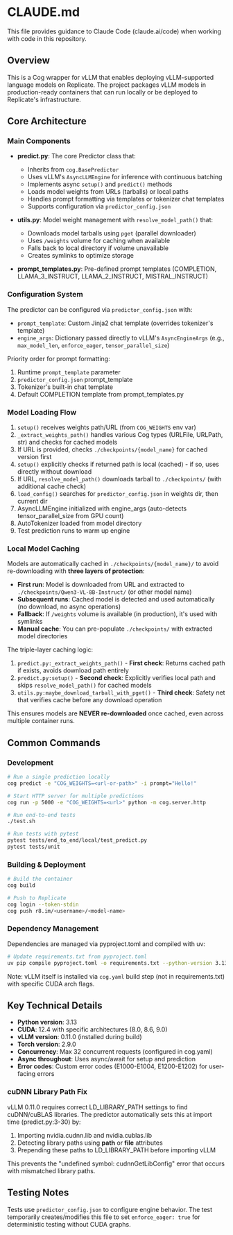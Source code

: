 # CLAUDE.md

This file provides guidance to Claude Code (claude.ai/code) when working with code in this repository.

## Overview

This is a Cog wrapper for vLLM that enables deploying vLLM-supported language models on Replicate. The project packages vLLM models in production-ready containers that can run locally or be deployed to Replicate's infrastructure.

## Core Architecture

### Main Components

- **predict.py**: The core Predictor class that:
  - Inherits from `cog.BasePredictor`
  - Uses vLLM's `AsyncLLMEngine` for inference with continuous batching
  - Implements async `setup()` and `predict()` methods
  - Loads model weights from URLs (tarballs) or local paths
  - Handles prompt formatting via templates or tokenizer chat templates
  - Supports configuration via `predictor_config.json`

- **utils.py**: Model weight management with `resolve_model_path()` that:
  - Downloads model tarballs using `pget` (parallel downloader)
  - Uses `/weights` volume for caching when available
  - Falls back to local directory if volume unavailable
  - Creates symlinks to optimize storage

- **prompt_templates.py**: Pre-defined prompt templates (COMPLETION, LLAMA_3_INSTRUCT, LLAMA_2_INSTRUCT, MISTRAL_INSTRUCT)

### Configuration System

The predictor can be configured via `predictor_config.json` with:
- `prompt_template`: Custom Jinja2 chat template (overrides tokenizer's template)
- `engine_args`: Dictionary passed directly to vLLM's `AsyncEngineArgs` (e.g., `max_model_len`, `enforce_eager`, `tensor_parallel_size`)

Priority order for prompt formatting:
1. Runtime `prompt_template` parameter
2. `predictor_config.json` prompt_template
3. Tokenizer's built-in chat template
4. Default COMPLETION template from prompt_templates.py

### Model Loading Flow

1. `setup()` receives weights path/URL (from `COG_WEIGHTS` env var)
2. `_extract_weights_path()` handles various Cog types (URLFile, URLPath, str) and checks for cached models
3. If URL is provided, checks `./checkpoints/{model_name}` for cached version first
4. `setup()` explicitly checks if returned path is local (cached) - if so, uses directly without download
5. If URL, `resolve_model_path()` downloads tarball to `./checkpoints/` (with additional cache check)
6. `load_config()` searches for `predictor_config.json` in weights dir, then current dir
7. AsyncLLMEngine initialized with engine_args (auto-detects tensor_parallel_size from GPU count)
8. AutoTokenizer loaded from model directory
9. Test prediction runs to warm up engine

### Local Model Caching

Models are automatically cached in `./checkpoints/{model_name}/` to avoid re-downloading with **three layers of protection**:

- **First run**: Model is downloaded from URL and extracted to `./checkpoints/Qwen3-VL-8B-Instruct/` (or other model name)
- **Subsequent runs**: Cached model is detected and used automatically (no download, no async operations)
- **Fallback**: If `/weights` volume is available (in production), it's used with symlinks
- **Manual cache**: You can pre-populate `./checkpoints/` with extracted model directories

The triple-layer caching logic:
1. `predict.py:_extract_weights_path()` - **First check**: Returns cached path if exists, avoids download path entirely
2. `predict.py:setup()` - **Second check**: Explicitly verifies local path and skips `resolve_model_path()` for cached models
3. `utils.py:maybe_download_tarball_with_pget()` - **Third check**: Safety net that verifies cache before any download operation

This ensures models are **NEVER re-downloaded** once cached, even across multiple container runs.

## Common Commands

### Development

```bash
# Run a single prediction locally
cog predict -e "COG_WEIGHTS=<url-or-path>" -i prompt="Hello!"

# Start HTTP server for multiple predictions
cog run -p 5000 -e "COG_WEIGHTS=<url>" python -m cog.server.http

# Run end-to-end tests
./test.sh

# Run tests with pytest
pytest tests/end_to_end/local/test_predict.py
pytest tests/unit
```

### Building & Deployment

```bash
# Build the container
cog build

# Push to Replicate
cog login --token-stdin
cog push r8.im/<username>/<model-name>
```

### Dependency Management

Dependencies are managed via pyproject.toml and compiled with uv:

```bash
# Update requirements.txt from pyproject.toml
uv pip compile pyproject.toml -o requirements.txt --python-version 3.13
```

Note: vLLM itself is installed via `cog.yaml` build step (not in requirements.txt) with specific CUDA arch flags.

## Key Technical Details

- **Python version**: 3.13
- **CUDA**: 12.4 with specific architectures (8.0, 8.6, 9.0)
- **vLLM version**: 0.11.0 (installed during build)
- **Torch version**: 2.9.0
- **Concurrency**: Max 32 concurrent requests (configured in cog.yaml)
- **Async throughout**: Uses async/await for setup and prediction
- **Error codes**: Custom error codes (E1000-E1004, E1200-E1202) for user-facing errors

### cuDNN Library Path Fix

vLLM 0.11.0 requires correct LD_LIBRARY_PATH settings to find cuDNN/cuBLAS libraries. The predictor automatically sets this at import time (predict.py:3-30) by:
1. Importing nvidia.cudnn.lib and nvidia.cublas.lib
2. Detecting library paths using __path__ or __file__ attributes
3. Prepending these paths to LD_LIBRARY_PATH before importing vLLM

This prevents the "undefined symbol: cudnnGetLibConfig" error that occurs with mismatched library paths.

## Testing Notes

Tests use `predictor_config.json` to configure engine behavior. The test temporarily creates/modifies this file to set `enforce_eager: true` for deterministic testing without CUDA graphs.
